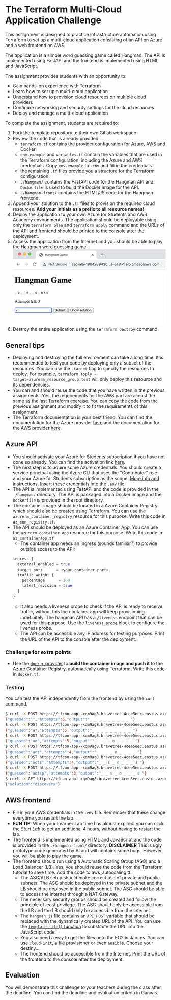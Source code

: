 # The Terraform Multi-Cloud Application Challenge

This assignment is designed to practice infrastructure automation using Terraform to set up a multi-cloud application consisting of an API on Azure and a web frontend on AWS. 

The application is a simple word guessing game called Hangman. The API is implemented using FastAPI and the frontend is implemented using HTML and JavaScript. 

The assignment provides students with an opportunity to:

- Gain hands-on experience with Terraform
- Learn how to set up a multi-cloud application
- Understand how to provision cloud resources on multiple cloud providers
- Configure networking and security settings for the cloud resources
- Deploy and manage a multi-cloud application

To complete the assignment, students are required to:

1. Fork the template repository to their own Gitlab workspace
2. Review the code that is already provided:
    - `terraform.tf` contains the provider configuration for Azure, AWS and Docker.
    - `env.example` and `variables.tf` contain the variables that are used in the Terraform configuration, including the Azure and AWS credentials. Copy `env.example` to `.env` and fill in the credentials.
    - the remaining `.tf` files provide you a structure for the Terraform configuration.
    - `./hangman/` contains the FastAPI code for the Hangman API and `Dockerfile` is used to build the Docker image for the API.
    - `./hangman-front/` contains the HTML/JS code for the Hangman frontend.
3. Append your solution to the `.tf` files to provision the required cloud resources. **Add your initials as a prefix to all resource names!**
4. Deploy the application to your own Azure for Students and AWS Academy environments. The application should be deployable using only the `terraform plan` and `terraform apply` command and the URLs of the API and frontend should be printed to the console after the deployment.
5. Access the application from the Internet and you should be able to play the Hangman word guessing game.
![Hangman frontend demo](img/2023-10-22-14-02-15.png)
6. Destroy the entire application using the `terraform destroy` command.

## General tips
- Deploying and destroying the full environment can take a long time. It is recommended to test your code by deploying only a subset of the resources. You can use the `-target` flag to specify the resources to deploy. For example, `terraform apply -target=azurerm_resource_group.test` will only deploy this resource and its dependencies.
- You can and should reuse the code that you have written in the previous assignments. Yes, the requirements for the AWS part are almost the same as the last Terraform exercise. You can copy the code from the previous assignment and modify it to fit the requirements of this assignment.
- The Terraform documentation is your best friend. You can find the documentation for the Azure provider [here](https://registry.terraform.io/providers/hashicorp/azurerm/latest/docs) and the documentation for the AWS provider [here](https://registry.terraform.io/providers/hashicorp/aws/latest/docs).

## Azure API
- You should activate your Azure for Students subscription if you have not done so already. You can find the activation link [here](https://azure.microsoft.com/nl-nl/free/students).
- The next step is to aquire some Azure credentials. You should create a service principal using the Azure CLI that uses the "Contributor" role and your Azure for Students subscription as the scope. [More info and instructions](https://learn.microsoft.com/en-us/cli/azure/azure-cli-sp-tutorial-1?tabs=bash#create-a-service-principal-with-role-and-scope). Insert these credentials into the `.env` file.
- The API is implemented using FastAPI and the code is provided in the `./hangman/` directory. The API is packaged into a Docker image and the `Dockerfile` is provided in the root directory. 
- The container image should be located in a Azure Container Registry which should also be created using Terraform. You can use the `azurerm_container_registry` resource for this purpose. Write this code in `az_con_registry.tf`.
- The API should be deployed as an Azure Container App. You can use the `azurerm_container_app` resource for this purpose. Write this code in `az_containerapp.tf`
    -  The container app needs an Ingress (sounds familiar?) to provide outside access to the API:
    ```terraform
    ingress {
      external_enabled = true
      target_port      = <your-container-port>
      traffic_weight {
        percentage      = 100
        latest_revision = true
      }
    }
    ```
    - It also needs a liveness probe to check if the API is ready to receive traffic, without this the container app will keep provisioning indefinitely. The hangman API has a `/liveness` endpoint that can be used for this purpose. Use the `liveness_probe` block to configure the liveness probe.
    - The API can be accessible any IP address for testing purposes. Print the URL of the API to the console after the deployment. 
### Challenge for extra points
- Use the [`docker` provider](https://registry.terraform.io/providers/kreuzwerker/docker/latest/docs) to **build the container image and push it** to the Azure Container Registry, automatically using Terraform. Write this code in `docker.tf`.
 
### Testing
You can test the API independently from the frontend by using the `curl` command. 

```bash 
$ curl -X POST https://tfcon-app--xqm9ag8.bravetree-4cee5eec.eastus.azurecontainerapps.io/hangman/new
{"guessed":"","attempts":6,"output":"_ _ _ _ _ _ _ _ _ "}                     
$ curl -X POST https://tfcon-app--xqm9ag8.bravetree-4cee5eec.eastus.azurecontainerapps.io/hangman/guess/a
{"guessed":"a","attempts":5,"output":"_ _ _ _ _ _ _ _ _ "}                    
$ curl -X POST https://tfcon-app--xqm9ag8.bravetree-4cee5eec.eastus.azurecontainerapps.io/hangman/guess/o
{"guessed":"ao","attempts":5,"output":"_ _ _ _ o _ _ _ _ "}                   
$ curl -X POST https://tfcon-app--xqm9ag8.bravetree-4cee5eec.eastus.azurecontainerapps.io/hangman/guess/t
{"guessed":"aot","attempts":4,"output":"_ _ _ _ o _ _ _ _ "}                  
$ curl -X POST https://tfcon-app--xqm9ag8.bravetree-4cee5eec.eastus.azurecontainerapps.io/hangman/guess/s
{"guessed":"aots","attempts":4,"output":"_ _ s _ o _ _ _ s "}                 
$ curl -X POST https://tfcon-app--xqm9ag8.bravetree-4cee5eec.eastus.azurecontainerapps.io/hangman/guess/p
{"guessed":"aotsp","attempts":3,"output":"_ _ s _ o _ _ _ s "}                
$ curl -X GET https://tfcon-app--xqm9ag8.bravetree-4cee5eec.eastus.azurecontainerapps.io/hangman/solution
{"solution":"discovers"}
```

## AWS frontend

- Fill in your AWS credentials in the `.env` file. Remember that these change everytime you restart the lab.
- **FUN TIP**: When your Learner Lab time has almost expired, you can click the *Start Lab* to get an additional 4 hours, without having to restart the lab.
- The frontend is implemented using HTML and JavaScript and the code is provided in the `./hangman-front/` directory. **DISCLAIMER** This is ugly prototype code generated by AI and will contains some bugs. However, you will be able to play the game.
- The frontend should run using a Automatic Scaling Group (ASG) and a Load Balancer (LB). Yes, you should reuse the code from the Terraform tutorial to save time. Add the code to aws_autoscaling.tf.
    - The ASG/ALB setup should make correct use of private and public subnets. The ASG should be deployed in the private subnet and the LB should be deployed in the public subnet. The ASG should be able to access the Internet through a NAT Gateway.
    - The necessary security groups should be created and follow the principle of least privilege. The ASG should only be accessible from the LB and the LB should only be accessible from the Internet.
    - The `hangman.js` file contains an `API_HOST` variable that should be replaced with the dynamically created URL of the API. You can use the [`template_file()` function](https://developer.hashicorp.com/terraform/language/functions/templatefile) to substitute the URL into the JavaScript code.
    - You also need a way to get the files onto the EC2 instances. You can use `cloud-init`, a [file provisioner](https://developer.hashicorp.com/terraform/language/resources/provisioners/file) or even `ansible`. Choose your destiny...
    - The frontend should be accessible from the Internet. Print the URL of the frontend to the console after the deployment.

## Evaluation

You will demonstrate this challenge to your teachers during the class after the deadline. You can find the deadline and evaluation criteria in Canvas.
